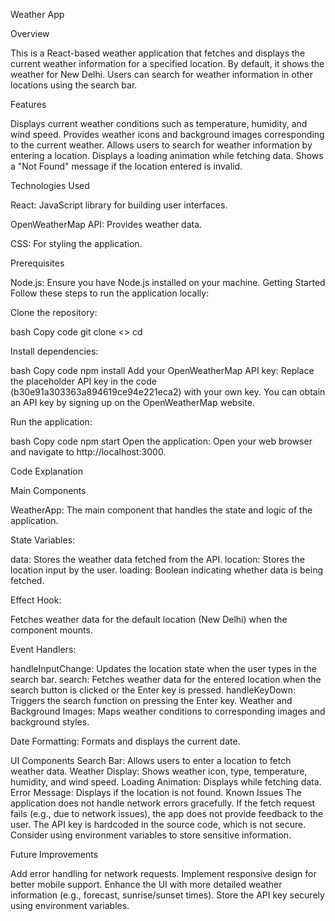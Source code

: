Weather App


Overview

This is a React-based weather application that fetches and displays the current weather information for a specified location. By default, it shows the weather for New Delhi. Users can search for weather information in other locations using the search bar.

Features

Displays current weather conditions such as temperature, humidity, and wind speed.
Provides weather icons and background images corresponding to the current weather.
Allows users to search for weather information by entering a location.
Displays a loading animation while fetching data.
Shows a "Not Found" message if the location entered is invalid.


Technologies Used

React: JavaScript library for building user interfaces.

OpenWeatherMap API: Provides weather data.

CSS: For styling the application.

Prerequisites


Node.js: Ensure you have Node.js installed on your machine.
Getting Started
Follow these steps to run the application locally:

Clone the repository:

bash
Copy code
git clone <>
cd <weatherapp>

Install dependencies:

bash
Copy code
npm install
Add your OpenWeatherMap API key:
Replace the placeholder API key in the code (b30e91a303363a894619ce94e221eca2) with your own key. You can obtain an API key by signing up on the OpenWeatherMap website.

Run the application:

bash
Copy code
npm start
Open the application:
Open your web browser and navigate to http://localhost:3000.

Code Explanation

Main Components

WeatherApp: The main component that handles the state and logic of the application.

State Variables:

data: Stores the weather data fetched from the API.
location: Stores the location input by the user.
loading: Boolean indicating whether data is being fetched.

Effect Hook:

Fetches weather data for the default location (New Delhi) when the component mounts.

Event Handlers:

handleInputChange: Updates the location state when the user types in the search bar.
search: Fetches weather data for the entered location when the search button is clicked or the Enter key is pressed.
handleKeyDown: Triggers the search function on pressing the Enter key.
Weather and Background Images:
Maps weather conditions to corresponding images and background styles.

Date Formatting:
Formats and displays the current date.

UI Components
Search Bar: Allows users to enter a location to fetch weather data.
Weather Display: Shows weather icon, type, temperature, humidity, and wind speed.
Loading Animation: Displays while fetching data.
Error Message: Displays if the location is not found.
Known Issues
The application does not handle network errors gracefully. If the fetch request fails (e.g., due to network issues), the app does not provide feedback to the user.
The API key is hardcoded in the source code, which is not secure. Consider using environment variables to store sensitive information.


Future Improvements

Add error handling for network requests.
Implement responsive design for better mobile support.
Enhance the UI with more detailed weather information (e.g., forecast, sunrise/sunset times).
Store the API key securely using environment variables.